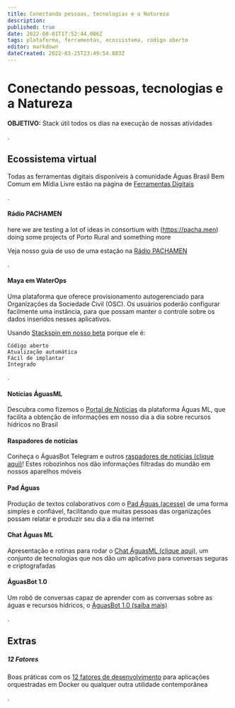 ```yaml
---
title: Conectando pessoas, tecnologias e a Natureza
description: 
published: true
date: 2022-08-01T17:52:44.006Z
tags: plataforma, ferramentas, ecossistema, código aberto
editor: markdown
dateCreated: 2022-03-25T23:49:54.883Z
---
```


# Conectando pessoas, tecnologias e a Natureza
**OBJETIVO:** Stack útil todos os dias na execução de nossas atividades


.
## Ecossistema virtual

Todas as ferramentas digitais disponíveis à comunidade Águas Brasil Bem Comum em Mídia Livre estão na página de [Ferramentas Digitais](https://ciclos.aguas.ml/plataforma/digitais)

.
#### Rádio PACHAMEN
here we are testing a lot of ideas in consortium with (https://pacha.men) doing some projects of Porto Rural and something more

Veja nosso guia de uso de uma estação na [Rádio PACHAMEN](https://ciclos.aguas.ml/plataforma/radio-pachame)

.
#### Maya em WaterOps
Uma plataforma que oferece provisionamento autogerenciado para Organizações da Sociedade Civil (OSC). Os usuários poderão configurar facilmente uma instância, para que possam manter o controle sobre os dados inseridos nesses aplicativos.

Usando [Stackspin em nosso beta](/plataforma/ferramentas/stackspin) porque ele é:

    Código aberto
    Atualização automática
    Fácil de implantar
    Integrado

.
#### Notícias ÁguasML
Descubra como fizemos o [Portal de Notícias](https://ciclos.aguas.ml/plataforma/raspadores/noticias-aguasml "Portal de Notícias ÁguasML") da plataforma Águas ML, que facilita a obtenção de informações em nosso dia a dia sobre recursos hídricos no Brasil

#### Raspadores de notícias
Conheça o ÁguasBot Telegram e outros [raspadores de notícias (clique aqui)](https://ciclos.aguas.ml/plataforma/raspadores "Raspadores ÁguasML")! Estes robozinhos nos dão informações filtradas do mundão em nossos aparelhos móveis

#### Pad Águas 
Produção de textos colaborativos com o [Pad Águas (acesse)](https://pad.aguas.ml") de uma forma simples e confiável, facilitando que muitas pessoas das organizações possam relatar e produzir seu dia a dia na internet

#### Chat Águas ML
Apresentação e rotinas para rodar o [Chat ÁguasML (clique aqui)](https://ciclos.aguas.ml/plataforma/ferramentas/waterchat "Chat Águas ML"), um conjunto de tecnologias que nos dão um aplicativo para conversas seguras e criptografadas

#### ÁguasBot 1.0
Um robô de conversas capaz de aprender com as conversas sobre as águas e recursos hídricos, o [ÁguasBot 1.0 (saiba mais)](https://ciclos.aguas.ml/plataforma/ferramentas/aguas-bot-1-0 "Chat Águas ML")


.
## Extras
##### 12 Fatores
Boas práticas com os [12 fatores de desenvolvimento](https://ciclos.aguas.ml/plataforma/ferramentas/12factors) para aplicações orquestradas em Docker ou qualquer outra utilidade contemporânea

.